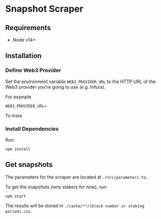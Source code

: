 # Snapshot Scraper

## Requirements

- Node v14+

## Installation

### Define Web3 Provider

Set the environment variable `WEB3_PROVIDER_URL` to the HTTP URL of the Web3 provider you're going to use (e.g. Infura).

For example

```
WEB3_PROVIDER_URL=
```

To insta

### Install Dependencies

Run:

```
npm install
```

## Get snapshots

The parameters for the scraper are located at `./src/parameters.ts`;

To get the snapshots (only stakers for now), run:

```
npm start
```

The results will be stored in `./cache/**/(block number or staking period).csv`.
